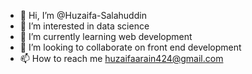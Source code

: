 - 👋 Hi, I’m @Huzaifa-Salahuddin
- 👀 I’m interested in data science
- 🌱 I’m currently learning web development 
- 💞️ I’m looking to collaborate on front end development
- 📫 How to reach me huzaifaarain424@gmail.com

<!---
Huzaifa-Salahuddin/Huzaifa-Salahuddin is a ✨ special ✨ repository because its `README.md` (this file) appears on your GitHub profile.
You can click the Preview link to take a look at your changes.
--->
